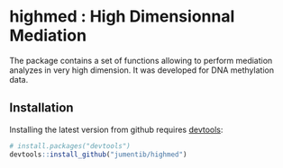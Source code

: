 # highmed : High Dimensionnal Mediation

The package contains a set of functions allowing to perform mediation analyzes in very high dimension. It was developed for DNA methylation data.

## Installation

Installing the latest version from github requires [devtools](https://github.com/hadley/devtools):
```R
# install.packages("devtools")
devtools::install_github("jumentib/highmed")
```

